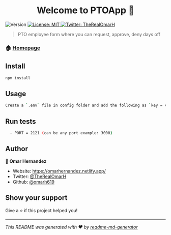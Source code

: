 <h1 align="center">Welcome to PTOApp 👋</h1>
<p>
  <img alt="Version" src="https://img.shields.io/badge/version-1.0.0-blue.svg?cacheSeconds=2592000" />
  <a href="#" target="_blank">
    <img alt="License: MIT" src="https://img.shields.io/badge/License-MIT-yellow.svg" />
  </a>
  <a href="https://twitter.com/TheRealOmarH" target="_blank">
    <img alt="Twitter: TheRealOmarH" src="https://img.shields.io/twitter/follow/TheRealOmarH.svg?style=social" />
  </a>
</p>

> PTO employee form where you can request, approve, deny days off 

### 🏠 [Homepage](https://github.com/omarh619/PTOApp)

## Install

```sh
npm install
```

## Usage

```sh
Create a `.env` file in config folder and add the following as `key = value`
```

## Run tests

```sh
  - PORT = 2121 (can be any port example: 3000)
```

## Author

👤 **Omar Hernandez**

* Website: https://omarhernandez.netlify.app/
* Twitter: [@TheRealOmarH](https://twitter.com/TheRealOmarH)
* Github: [@omarh619](https://github.com/omarh619)

## Show your support

Give a ⭐️ if this project helped you!

***
_This README was generated with ❤️ by [readme-md-generator](https://github.com/kefranabg/readme-md-generator)_